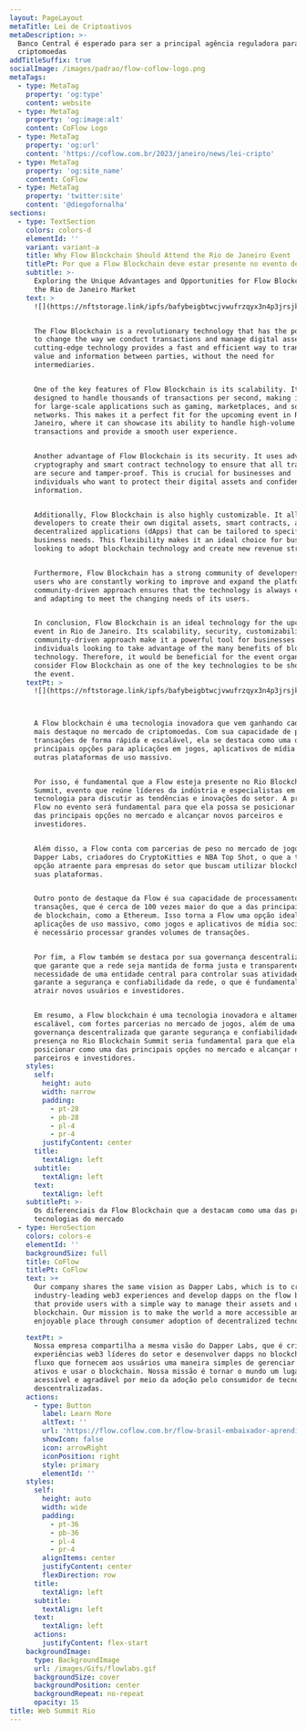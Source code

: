```yaml
---
layout: PageLayout
metaTitle: Lei de Criptoativos
metaDescription: >-
  Banco Central é esperado para ser a principal agência reguladora para
  criptomoedas
addTitleSuffix: true
socialImage: /images/padrao/flow-coflow-logo.png
metaTags:
  - type: MetaTag
    property: 'og:type'
    content: website
  - type: MetaTag
    property: 'og:image:alt'
    content: CoFlow Logo
  - type: MetaTag
    property: 'og:url'
    content: 'https://coflow.com.br/2023/janeiro/news/lei-cripto'
  - type: MetaTag
    property: 'og:site_name'
    content: CoFlow
  - type: MetaTag
    property: 'twitter:site'
    content: '@diegofornalha'
sections:
  - type: TextSection
    colors: colors-d
    elementId: ''
    variant: variant-a
    title: Why Flow Blockchain Should Attend the Rio de Janeiro Event
    titlePt: Por que a Flow Blockchain deve estar presente no evento de Rio de Janeiro
    subtitle: >-
      Exploring the Unique Advantages and Opportunities for Flow Blockchain in
      the Rio de Janeiro Market
    text: >
      ![](https://nftstorage.link/ipfs/bafybeigbtwcjvwufrzqyx3n4p3jrsjkt5b6vwwx6wc73ccixuzzjc5j2ty)


      The Flow Blockchain is a revolutionary technology that has the potential
      to change the way we conduct transactions and manage digital assets. This
      cutting-edge technology provides a fast and efficient way to transfer
      value and information between parties, without the need for
      intermediaries.


      One of the key features of Flow Blockchain is its scalability. It is
      designed to handle thousands of transactions per second, making it ideal
      for large-scale applications such as gaming, marketplaces, and social
      networks. This makes it a perfect fit for the upcoming event in Rio de
      Janeiro, where it can showcase its ability to handle high-volume
      transactions and provide a smooth user experience.


      Another advantage of Flow Blockchain is its security. It uses advanced
      cryptography and smart contract technology to ensure that all transactions
      are secure and tamper-proof. This is crucial for businesses and
      individuals who want to protect their digital assets and confidential
      information.


      Additionally, Flow Blockchain is also highly customizable. It allows
      developers to create their own digital assets, smart contracts, and
      decentralized applications (dApps) that can be tailored to specific
      business needs. This flexibility makes it an ideal choice for businesses
      looking to adopt blockchain technology and create new revenue streams.


      Furthermore, Flow Blockchain has a strong community of developers and
      users who are constantly working to improve and expand the platform. This
      community-driven approach ensures that the technology is always evolving
      and adapting to meet the changing needs of its users.


      In conclusion, Flow Blockchain is an ideal technology for the upcoming
      event in Rio de Janeiro. Its scalability, security, customizability, and
      community-driven approach make it a powerful tool for businesses and
      individuals looking to take advantage of the many benefits of blockchain
      technology. Therefore, it would be beneficial for the event organizers to
      consider Flow Blockchain as one of the key technologies to be showcased at
      the event.
    textPt: >
      ![](https://nftstorage.link/ipfs/bafybeigbtwcjvwufrzqyx3n4p3jrsjkt5b6vwwx6wc73ccixuzzjc5j2ty)



      A Flow blockchain é uma tecnologia inovadora que vem ganhando cada vez
      mais destaque no mercado de criptomoedas. Com sua capacidade de processar
      transações de forma rápida e escalável, ela se destaca como uma das
      principais opções para aplicações em jogos, aplicativos de mídia social e
      outras plataformas de uso massivo.


      Por isso, é fundamental que a Flow esteja presente no Rio Blockchain
      Summit, evento que reúne líderes da indústria e especialistas em
      tecnologia para discutir as tendências e inovações do setor. A presença da
      Flow no evento será fundamental para que ela possa se posicionar como uma
      das principais opções no mercado e alcançar novos parceiros e
      investidores.


      Além disso, a Flow conta com parcerias de peso no mercado de jogos, como a
      Dapper Labs, criadores do CryptoKitties e NBA Top Shot, o que a torna uma
      opção atraente para empresas do setor que buscam utilizar blockchain em
      suas plataformas.


      Outro ponto de destaque da Flow é sua capacidade de processamento de
      transações, que é cerca de 100 vezes maior do que a das principais redes
      de blockchain, como a Ethereum. Isso torna a Flow uma opção ideal para
      aplicações de uso massivo, como jogos e aplicativos de mídia social, onde
      é necessário processar grandes volumes de transações.


      Por fim, a Flow também se destaca por sua governança descentralizada, o
      que garante que a rede seja mantida de forma justa e transparente, sem a
      necessidade de uma entidade central para controlar suas atividades. Isso
      garante a segurança e confiabilidade da rede, o que é fundamental para
      atrair novos usuários e investidores.


      Em resumo, a Flow blockchain é uma tecnologia inovadora e altamente
      escalável, com fortes parcerias no mercado de jogos, além de uma
      governança descentralizada que garante segurança e confiabilidade. Sua
      presença no Rio Blockchain Summit seria fundamental para que ela possa se
      posicionar como uma das principais opções no mercado e alcançar novos
      parceiros e investidores.
    styles:
      self:
        height: auto
        width: narrow
        padding:
          - pt-28
          - pb-28
          - pl-4
          - pr-4
        justifyContent: center
      title:
        textAlign: left
      subtitle:
        textAlign: left
      text:
        textAlign: left
    subtitlePt: >-
      Os diferenciais da Flow Blockchain que a destacam como uma das principais
      tecnologias do mercado
  - type: HeroSection
    colors: colors-e
    elementId: ''
    backgroundSize: full
    title: CoFlow
    titlePt: CoFlow
    text: >+
      Our company shares the same vision as Dapper Labs, which is to create
      industry-leading web3 experiences and develop dapps on the flow blockchain
      that provide users with a simple way to manage their assets and use the
      blockchain. Our mission is to make the world a more accessible and
      enjoyable place through consumer adoption of decentralized technologies.

    textPt: >
      Nossa empresa compartilha a mesma visão do Dapper Labs, que é criar
      experiências web3 líderes do setor e desenvolver dapps no blockchain de
      fluxo que fornecem aos usuários uma maneira simples de gerenciar seus
      ativos e usar o blockchain. Nossa missão é tornar o mundo um lugar mais
      acessível e agradável por meio da adoção pelo consumidor de tecnologias
      descentralizadas.
    actions:
      - type: Button
        label: Learn More
        altText: ''
        url: 'https://flow.coflow.com.br/flow-brasil-embaixador-aprendiz/'
        showIcon: false
        icon: arrowRight
        iconPosition: right
        style: primary
        elementId: ''
    styles:
      self:
        height: auto
        width: wide
        padding:
          - pt-36
          - pb-36
          - pl-4
          - pr-4
        alignItems: center
        justifyContent: center
        flexDirection: row
      title:
        textAlign: left
      subtitle:
        textAlign: left
      text:
        textAlign: left
      actions:
        justifyContent: flex-start
    backgroundImage:
      type: BackgroundImage
      url: /images/Gifs/flowlabs.gif
      backgroundSize: cover
      backgroundPosition: center
      backgroundRepeat: no-repeat
      opacity: 15
title: Web Summit Rio
---
```


